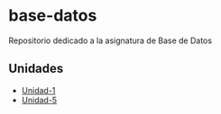 # base-datos
Repositorio dedicado a la asignatura de Base de Datos

## Unidades
- [Unidad-1](Tareas)
- [Unidad-5](Unidad-5/tareas)  
